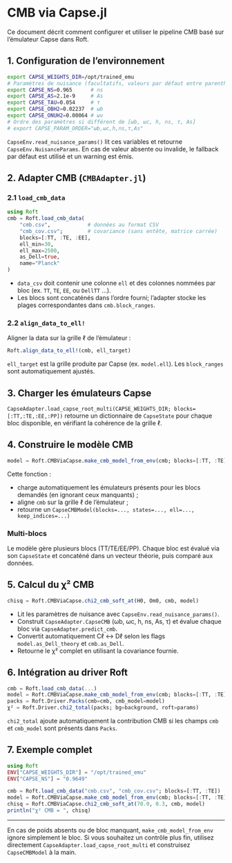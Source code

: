 # CMB via Capse.jl

Ce document décrit comment configurer et utiliser le pipeline CMB basé sur l’émulateur Capse dans Roft.

## 1. Configuration de l’environnement

```bash
export CAPSE_WEIGHTS_DIR=/opt/trained_emu
# Paramètres de nuisance (facultatifs, valeurs par défaut entre parenthèses)
export CAPSE_NS=0.965      # ns
export CAPSE_AS=2.1e-9     # As
export CAPSE_TAU=0.054     # τ
export CAPSE_OBH2=0.02237  # ωb
export CAPSE_ONUH2=0.00064 # ων
# Ordre des paramètres si différent de [ωb, ωc, h, ns, τ, As]
# export CAPSE_PARAM_ORDER="ωb,ωc,h,ns,τ,As"
```

`CapseEnv.read_nuisance_params()` lit ces variables et retourne `CapseEnv.NuisanceParams`. En cas de valeur absente ou invalide, le fallback par défaut est utilisé et un warning est émis.

## 2. Adapter CMB (`CMBAdapter.jl`)

### 2.1 `load_cmb_data`

```julia
using Roft
cmb = Roft.load_cmb_data(
    "cmb.csv",            # données au format CSV
    "cmb_cov.csv";        # covariance (sans entête, matrice carrée)
    blocks=[:TT, :TE, :EE],
    ell_min=30,
    ell_max=2500,
    as_Dell=true,
    name="Planck"
)
```

- `data_csv` doit contenir une colonne `ell` et des colonnes nommées par bloc (ex. `TT`, `TE`, `EE`, ou `DellTT` …).
- Les blocs sont concaténés dans l’ordre fourni; l’adapter stocke les plages correspondantes dans `cmb.block_ranges`.

### 2.2 `align_data_to_ell!`

Aligner la data sur la grille ℓ de l’émulateur :
```julia
Roft.align_data_to_ell!(cmb, ell_target)
```
`ell_target` est la grille produite par Capse (ex. `model.ell`). Les `block_ranges` sont automatiquement ajustés.

## 3. Charger les émulateurs Capse

`CapseAdapter.load_capse_root_multi(CAPSE_WEIGHTS_DIR; blocks=[:TT,:TE,:EE,:PP])` retourne un dictionnaire de `CapseState` pour chaque bloc disponible, en vérifiant la cohérence de la grille ℓ.

## 4. Construire le modèle CMB

```julia
model = Roft.CMBViaCapse.make_cmb_model_from_env(cmb; blocks=[:TT, :TE])
```
Cette fonction :
- charge automatiquement les émulateurs présents pour les blocs demandés (en ignorant ceux manquants) ;
- aligne `cmb` sur la grille ℓ de l’émulateur ;
- retourne un `CapseCMBModel(blocks=..., states=..., ell=..., keep_indices=...)`

### Multi-blocs
Le modèle gère plusieurs blocs (TT/TE/EE/PP). Chaque bloc est évalué via son `CapseState` et concaténé dans un vecteur théorie, puis comparé aux données.

## 5. Calcul du χ² CMB

```julia
chisq = Roft.CMBViaCapse.chi2_cmb_soft_at(H0, Om0, cmb, model)
```
- Lit les paramètres de nuisance avec `CapseEnv.read_nuisance_params()`.
- Construit `CapseAdapter.CapseCMB` (ωb, ωc, h, ns, As, τ) et évalue chaque bloc via `CapseAdapter.predict_cmb`.
- Convertit automatiquement Cℓ ↔ Dℓ selon les flags `model.as_Dell_theory` et `cmb.as_Dell`.
- Retourne le χ² complet en utilisant la covariance fournie.

## 6. Intégration au driver Roft

```julia
cmb = Roft.load_cmb_data(...)
model = Roft.CMBViaCapse.make_cmb_model_from_env(cmb; blocks=[:TT, :TE])
packs = Roft.Driver.Packs(cmb=cmb, cmb_model=model)
χ² = Roft.Driver.chi2_total(packs; bg=background, roft=params)
```
`chi2_total` ajoute automatiquement la contribution CMB si les champs `cmb` et `cmb_model` sont présents dans `Packs`.

## 7. Exemple complet

```julia
using Roft
ENV["CAPSE_WEIGHTS_DIR"] = "/opt/trained_emu"
ENV["CAPSE_NS"] = "0.9649"

cmb = Roft.load_cmb_data("cmb.csv", "cmb_cov.csv"; blocks=[:TT, :TE])
model = Roft.CMBViaCapse.make_cmb_model_from_env(cmb; blocks=[:TT, :TE])
chisq = Roft.CMBViaCapse.chi2_cmb_soft_at(70.0, 0.3, cmb, model)
println("χ² CMB = ", chisq)
```

---
En cas de poids absents ou de bloc manquant, `make_cmb_model_from_env` ignore simplement le bloc. Si vous souhaitez un contrôle plus fin, utilisez directement `CapseAdapter.load_capse_root_multi` et construisez `CapseCMBModel` à la main.
